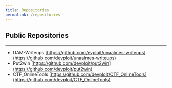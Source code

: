 ```yaml
---
title: Repositories
permalink: /repositories
---
```


## Public Repositories

* * *

*   UAM-Writeups [https://github.com/evploit/unaalmes-writeups](https://github.com/devploit/unaalmes-writeups)
*   Put2win [https://github.com/devploit/put2win](https://github.com/devploit/put2win)
*   CTF_OnlineTools [https://github.com/devploit/CTF_OnlineTools](https://github.com/devploit/CTF_OnlineTools)
